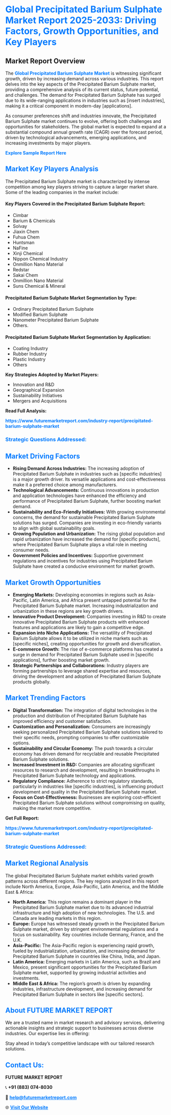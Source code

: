 <h1 style="color: #007BFF;">Global Precipitated Barium Sulphate Market Report 2025-2033: Driving Factors, Growth Opportunities, and Key Players</h1>

<section id="overview">
<h2>Market Report Overview</h2>
<p>The <a href="https://www.futuremarketreport.com/industry-report/precipitated-barium-sulphate-market" style="color: #007BFF; text-decoration: none;"><strong>Global Precipitated Barium Sulphate Market</strong></a> is witnessing significant growth, driven by increasing demand across various industries. This report delves into the key aspects of the Precipitated Barium Sulphate market, providing a comprehensive analysis of its current status, future potential, and challenges. The demand for Precipitated Barium Sulphate has surged due to its wide-ranging applications in industries such as [insert industries], making it a critical component in modern-day [applications].</p>
<p>As consumer preferences shift and industries innovate, the Precipitated Barium Sulphate market continues to evolve, offering both challenges and opportunities for stakeholders. The global market is expected to expand at a substantial compound annual growth rate (CAGR) over the forecast period, driven by technological advancements, emerging applications, and increasing investments by major players.</p>
</section>

<section id="overview">
<p><a href="https://www.futuremarketreport.com/request-sample/reportId=91139" style="color: #007BFF; text-decoration: none;"><strong>Explore Sample Report Here</strong></a></p>
</section>

<section id="key-players">
<h2 style="color: #007BFF;">Market Key Players Analysis</h2>
<p>The Precipitated Barium Sulphate market is characterized by intense competition among key players striving to capture a larger market share. Some of the leading companies in the market include:</p>
<h4>Key Players Covered in the Precipitated Barium Sulphate Report:</h4>
<ul><li>Cimbar</li><li>Barium &amp; Chemicals</li><li>Solvay</li><li>Jiaxin Chem</li><li>Fuhua Chem</li><li>Huntsman</li><li>NaFine</li><li>Xinji Chemical</li><li>Nippon Chemical Industry</li><li>Onmillion Nano Material</li><li>Redstar</li><li>Sakai Chem</li><li>Onmillion Nano Material</li><li>Suns Chemical &amp; Mineral</li></ul>
<h4>Precipitated Barium Sulphate Market Segmentation by Type:</h4>
<ul><li>Ordinary Precipitated Barium Sulphate</li><li>Modified Barium Sulphate</li><li>Nanometer Precipitated Barium Sulphate</li><li>Others.</li></ul>

<h4>Precipitated Barium Sulphate Market Segmentation by Application:</h4>
<ul><li>Coating Industry</li><li>Rubber Industry</li><li>Plastic Industry</li><li>Others</li></ul>
<p><strong>Key Strategies Adopted by Market Players:</strong></p>
<ul>
<li>Innovation and R&D</li>
<li>Geographical Expansion</li>
<li>Sustainability Initiatives</li>
<li>Mergers and Acquisitions</li>
</ul>
</section>

<section>
<p><strong>Read Full Analysis: </strong></p><a href="https://www.futuremarketreport.com/industry-report/precipitated-barium-sulphate-market" style="color: #007BFF; text-decoration: none;"><strong>https://www.futuremarketreport.com/industry-report/precipitated-barium-sulphate-market</strong></a>
<h3 style="color: #007BFF;">Strategic Questions Addressed:</h3>
</section>

<section id="driving-factors">
<h2 style="color: #007BFF;">Market Driving Factors</h2>
<ul>
<li><strong>Rising Demand Across Industries:</strong> The increasing adoption of Precipitated Barium Sulphate in industries such as [specific industries] is a major growth driver. Its versatile applications and cost-effectiveness make it a preferred choice among manufacturers.</li>
<li><strong>Technological Advancements:</strong> Continuous innovations in production and application technologies have enhanced the efficiency and performance of Precipitated Barium Sulphate, further boosting market demand.</li>
<li><strong>Sustainability and Eco-Friendly Initiatives:</strong> With growing environmental concerns, the demand for sustainable Precipitated Barium Sulphate solutions has surged. Companies are investing in eco-friendly variants to align with global sustainability goals.</li>
<li><strong>Growing Population and Urbanization:</strong> The rising global population and rapid urbanization have increased the demand for [specific products], where Precipitated Barium Sulphate plays a vital role in meeting consumer needs.</li>
<li><strong>Government Policies and Incentives:</strong> Supportive government regulations and incentives for industries using Precipitated Barium Sulphate have created a conducive environment for market growth.</li>
</ul>
</section>

<section id="growth-opportunities">
<h2 style="color: #007BFF;">Market Growth Opportunities</h2>
<ul>
<li><strong>Emerging Markets:</strong> Developing economies in regions such as Asia-Pacific, Latin America, and Africa present untapped potential for the Precipitated Barium Sulphate market. Increasing industrialization and urbanization in these regions are key growth drivers.</li>
<li><strong>Innovative Product Development:</strong> Companies investing in R&D to create innovative Precipitated Barium Sulphate products with enhanced features and applications are likely to gain a competitive edge.</li>
<li><strong>Expansion into Niche Applications:</strong> The versatility of Precipitated Barium Sulphate allows it to be utilized in niche markets such as [specific niches], creating opportunities for growth and diversification.</li>
<li><strong>E-commerce Growth:</strong> The rise of e-commerce platforms has created a surge in demand for Precipitated Barium Sulphate used in [specific applications], further boosting market growth.</li>
<li><strong>Strategic Partnerships and Collaborations:</strong> Industry players are forming partnerships to leverage shared expertise and resources, driving the development and adoption of Precipitated Barium Sulphate products globally.</li>
</ul>
</section>

<section id="trending-factors">
<h2 style="color: #007BFF;">Market Trending Factors</h2>
<ul>
<li><strong>Digital Transformation:</strong> The integration of digital technologies in the production and distribution of Precipitated Barium Sulphate has improved efficiency and customer satisfaction.</li>
<li><strong>Customization and Personalization:</strong> Consumers are increasingly seeking personalized Precipitated Barium Sulphate solutions tailored to their specific needs, prompting companies to offer customizable options.</li>
<li><strong>Sustainability and Circular Economy:</strong> The push towards a circular economy has driven demand for recyclable and reusable Precipitated Barium Sulphate solutions.</li>
<li><strong>Increased Investment in R&D:</strong> Companies are allocating significant resources to research and development, resulting in breakthroughs in Precipitated Barium Sulphate technology and applications.</li>
<li><strong>Regulatory Compliance:</strong> Adherence to strict regulatory standards, particularly in industries like [specific industries], is influencing product development and quality in the Precipitated Barium Sulphate market.</li>
<li><strong>Focus on Cost-Effectiveness:</strong> Businesses are exploring cost-efficient Precipitated Barium Sulphate solutions without compromising on quality, making the market more competitive.</li>
</ul>
</section>

<section>
<p><strong>Get Full Report: </strong></p><a href="https://www.futuremarketreport.com/industry-report/precipitated-barium-sulphate-market" style="color: #007BFF; text-decoration: none;"><strong>https://www.futuremarketreport.com/industry-report/precipitated-barium-sulphate-market</strong></a>
<h3 style="color: #007BFF;">Strategic Questions Addressed:</h3>
</section>


<section id="regional-analysis">
<h2 style="color: #007BFF;">Market Regional Analysis</h2>
<p>The global Precipitated Barium Sulphate market exhibits varied growth patterns across different regions. The key regions analyzed in this report include North America, Europe, Asia-Pacific, Latin America, and the Middle East & Africa:</p>
<ul>
<li><strong>North America:</strong> This region remains a dominant player in the Precipitated Barium Sulphate market due to its advanced industrial infrastructure and high adoption of new technologies. The U.S. and Canada are leading markets in this region.</li>
<li><strong>Europe:</strong> Europe has witnessed steady growth in the Precipitated Barium Sulphate market, driven by stringent environmental regulations and a focus on sustainability. Key countries include Germany, France, and the U.K.</li>
<li><strong>Asia-Pacific:</strong> The Asia-Pacific region is experiencing rapid growth, fueled by industrialization, urbanization, and increasing demand for Precipitated Barium Sulphate in countries like China, India, and Japan.</li>
<li><strong>Latin America:</strong> Emerging markets in Latin America, such as Brazil and Mexico, present significant opportunities for the Precipitated Barium Sulphate market, supported by growing industrial activities and investments.</li>
<li><strong>Middle East & Africa:</strong> The region’s growth is driven by expanding industries, infrastructure development, and increasing demand for Precipitated Barium Sulphate in sectors like [specific sectors].</li>
</ul>
</section>

<footer>
<h2 style="color: #007BFF;">About FUTURE MARKET REPORT</h2>
<p>We are a trusted name in market research and advisory services, delivering actionable insights and strategic support to businesses across diverse industries. Our expertise lies in offering:</p>

<p>Stay ahead in today’s competitive landscape with our tailored research solutions.</p>

<h2 style="color: #007BFF;">Contact Us:</h2>
<p><strong>FUTURE MARKET REPORT</strong></p>
<p>📞 <strong>+91 (883) 074-8030</strong></p>
<p>📧 <strong><a href="mailto:help@futuremarketreport.com" style="color: #007BFF;">help@futuremarketreport.com</a></strong></p>
<p>🌐 <strong><a href="https://www.futuremarketreport.com/" style="color: #007BFF;">Visit Our Website</a></strong></p>
</footer>